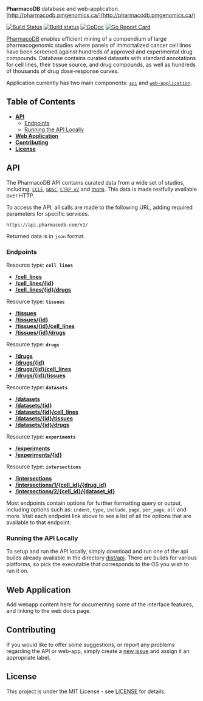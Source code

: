 **PharmacoDB** database and web-application. [http://pharmacodb.pmgenomics.ca/](http://pharmacodb.pmgenomics.ca/)

[![Build Status](https://travis-ci.org/bhklab/PharmacoDB.svg?branch=master)](https://travis-ci.org/bhklab/PharmacoDB)
[![Build status](https://ci.appveyor.com/api/projects/status/9bkwyiu0vkm66y1t?svg=true)](https://ci.appveyor.com/project/assefamaru/pharmacodb)
[![GoDoc](https://godoc.org/github.com/bhklab/PharmacoDB/api?status.svg)](https://godoc.org/github.com/bhklab/PharmacoDB/api)
[![Go Report Card](https://goreportcard.com/badge/github.com/bhklab/PharmacoDB)](https://goreportcard.com/report/github.com/bhklab/PharmacoDB)

[PharmacoDB](http://pharmacodb.pmgenomics.ca/) enables efficient mining of a compendium of large pharmacogenomic studies where panels of immortalized cancer cell lines have been screened against hundreds of approved and experimental drug compounds. Database contains curated datasets with standard annotations for cell lines, their tissue source, and drug compounds, as well as hundreds of thousands of drug dose-response curves.

Application currently has two main components: [`api`](./api) and [`web-application`](./front-end).

## Table of Contents

- [**API**](#api)
  - [Endpoints](#endpoints)
  - [Running the API Locally](#running-the-api-locally)
- [**Web Application**](#web-application)
- [**Contributing**](#contributing)
- [**License**](#license)

## API

The PharmacoDB API contains curated data from a wide set of studies, including: [`CCLE`](http://software.broadinstitute.org/software/cprg/?q=node/11),
[`GDSC`](http://www.cancerrxgene.org/), [`CTRP v2`](https://portals.broadinstitute.org/ctrp/) and [more](http://pharmacodb.pmgenomics.ca/datasets). This data is made restfully available over HTTP.

To access the API, all calls are made to the following URL, adding required parameters for specific services.

```
https://api.pharmacodb.com/v1/
```

Returned data is in `json` format.

### Endpoints

Resource type: **`cell lines`**

- [**/cell_lines**](./doc/api/template.md)
- [**/cell_lines/{id}**](./doc/api/template.md)
- [**/cell_lines/{id}/drugs**](./doc/api/template.md)

Resource type: **`tissues`**

- [**/tissues**](./doc/api/template.md)
- [**/tissues/{id}**](./doc/api/template.md)
- [**/tissues/{id}/cell_lines**](./doc/api/template.md)
- [**/tissues/{id}/drugs**](./doc/api/template.md)

Resource type: **`drugs`**

- [**/drugs**](./doc/api/template.md)
- [**/drugs/{id}**](./doc/api/template.md)
- [**/drugs/{id}/cell_lines**](./doc/api/template.md)
- [**/drugs/{id}/tissues**](./doc/api/template.md)

Resource type: **`datasets`**

- [**/datasets**](./doc/api/template.md)
- [**/datasets/{id}**](./doc/api/template.md)
- [**/datasets/{id}/cell_lines**](./doc/api/template.md)
- [**/datasets/{id}/tissues**](./doc/api/template.md)
- [**/datasets/{id}/drugs**](./doc/api/template.md)

Resource type: **`experiments`**

- [**/experiments**](./doc/api/template.md)
- [**/experiments/{id}**](./doc/api/template.md)

Resource type: **`intersections`**

- [**/intersections**](./doc/api/template.md)
- [**/intersections/1/{cell_id}/{drug_id}**](./doc/api/template.md)
- [**/intersections/2/{cell_id}/{dataset_id}**](./doc/api/template.md)

Most endpoints contain options for further formatting query or output, including options such as: `indent`, `type`, `include`, `page`, `per_page`, `all` and more. Visit each endpoint link above to see a list of all the options that are available to that endpoint.

### Running the API Locally

To setup and run the API locally, simply download and run one of the api builds already available in the directory [dist/api](dist/api). There are builds for various platforms, so pick the executable that corresponds to the OS you wish to run it on.

## Web Application

Add webapp content here for documenting some of the interface features, and linking to the web docs page.

## Contributing

If you would like to offer some suggestions, or report any problems regarding the API or web-app, simply create a [new issue](https://github.com/bhklab/PharmacoDB/issues/new) and assign it an appropriate label.

## License

This project is under the MIT License - see [LICENSE](LICENSE) for details.
